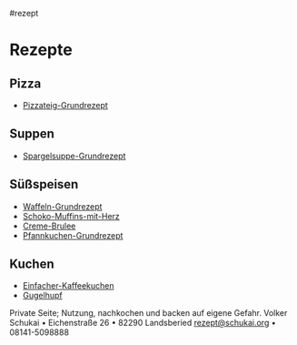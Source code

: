 #rezept 




# Rezepte

## Pizza

- [Pizzateig-Grundrezept](./Pizzateig-Grundrezept.md)

## Suppen

- [Spargelsuppe-Grundrezept](./Spargelsuppe-Grundrezept.md)

## Süßspeisen

- [Waffeln-Grundrezept](./Waffeln-Grundrezept.md)
- [Schoko-Muffins-mit-Herz](./Schoko-Muffins-mit-Herz.md)
- [Creme-Brulee](./Creme-Brulee.md)
- [Pfannkuchen-Grundrezept](./Pfannkuchen-Grundrezept.md)

## Kuchen

- [Einfacher-Kaffeekuchen](./Einfacher-Kaffeekuchen.md)
- [Gugelhupf](./Gugelhupf.md)


Private Seite; Nutzung, nachkochen und backen auf eigene Gefahr.
Volker Schukai • Eichenstraße 26 • 82290 Landsberied
rezept@schukai.org • 08141-5098888


